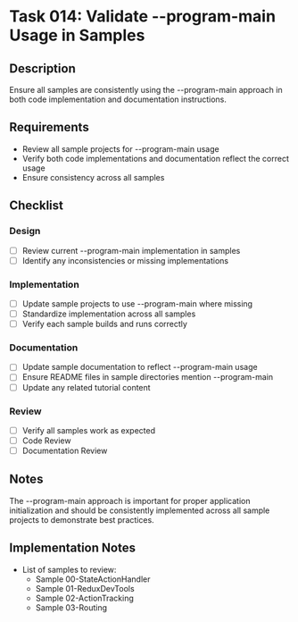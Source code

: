 # Task 014: Validate --program-main Usage in Samples

## Description

Ensure all samples are consistently using the --program-main approach in both code implementation and documentation instructions.

## Requirements

- Review all sample projects for --program-main usage
- Verify both code implementations and documentation reflect the correct usage
- Ensure consistency across all samples

## Checklist

### Design
- [ ] Review current --program-main implementation in samples
- [ ] Identify any inconsistencies or missing implementations

### Implementation
- [ ] Update sample projects to use --program-main where missing
- [ ] Standardize implementation across all samples
- [ ] Verify each sample builds and runs correctly

### Documentation
- [ ] Update sample documentation to reflect --program-main usage
- [ ] Ensure README files in sample directories mention --program-main
- [ ] Update any related tutorial content

### Review
- [ ] Verify all samples work as expected
- [ ] Code Review
- [ ] Documentation Review

## Notes

The --program-main approach is important for proper application initialization and should be consistently implemented across all sample projects to demonstrate best practices.

## Implementation Notes

- List of samples to review:
  - Sample 00-StateActionHandler
  - Sample 01-ReduxDevTools
  - Sample 02-ActionTracking
  - Sample 03-Routing
